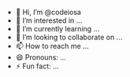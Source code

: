 - 👋 Hi, I’m @codeiosa
- 👀 I’m interested in ...
- 🌱 I’m currently learning ...
- 💞️ I’m looking to collaborate on ...
- 📫 How to reach me ...
- 😄 Pronouns: ...
- ⚡ Fun fact: ...

<!---
codeiosa/codeiosa is a ✨ special ✨ repository because its `README.md` (this file) appears on your GitHub profile.
You can click the Preview link to take a look at your changes.
--->
